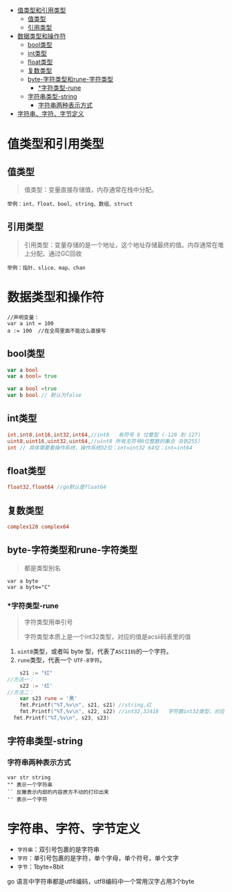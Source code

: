 - [值类型和引用类型](#值类型和引用类型)
	- [值类型](#值类型)
	- [引用类型](#引用类型)
- [数据类型和操作符](#数据类型和操作符)
	- [bool类型](#bool类型)
	- [int类型](#int类型)
	- [float类型](#float类型)
	- [复数类型](#复数类型)
	- [byte-字符类型和rune-字符类型](#byte-字符类型和rune-字符类型)
		- [*字符类型-rune](#字符类型-rune)
	- [字符串类型-string](#字符串类型-string)
		- [字符串两种表示方式](#字符串两种表示方式)
- [字符串、字符、字节定义](#字符串字符字节定义)
# 值类型和引用类型

##  值类型

>值类型：变量直接存储值，内存通常在栈中分配。

    举例：int、float、bool、string、数组、struct

## 引用类型

>引用类型：变量存储的是一个地址，这个地址存储最终的值。内存通常在堆上分配。通过GC回收

    举例：指针、slice、map、chan
# 数据类型和操作符

```
//声明变量：
var a int = 100
a := 100  //在全局里面不能这么直接写
```
##  bool类型

```go
var a bool
var a bool= true

var a bool =true
var b bool // 默认为false
```

## int类型

```go
int,int8,int16,int32,int64,//int8   有符号 8 位整型 (-128 到 127)
uint8,uint16,uint32,uint64,//uint8 所有无符号8位整数的集合（0到255）
int // 具体需要看操作系统，操作系统32位：int=int32 64位：int=int64
```
## float类型

```go
float32,float64 //go默认是float64

```

## 复数类型

```go
complex128 complex64
```



## byte-字符类型和rune-字符类型
>都是类型别名
```
var a byte
var a byte="C"
```
### *字符类型-rune

> 字符类型用单引号
>
> 字符类型本质上是一个int32类型，对应的值是acsii码表里的值

1. `uint8`类型，或者叫 byte 型，代表了`ASCII码`的一个字符。
2. `rune`类型，代表一个 `UTF-8字符`。

```go
	s21 := "红"
//方法一：
	s22 := '红'
//方法二：
	var s23 rune = '黑'
	fmt.Printf("%T,%v\n", s21, s21) //string,红
	fmt.Printf("%T,%v\n", s22, s22) //int32,32418   字符数int32类型，对应的值数acsii码表里的值
  fmt.Printf("%T,%v\n", s23, s23)
```

## 字符串类型-string

### 字符串两种表示方式

```
var str string
"" 表示一个字符串
`` 反撇表示内部的内容原方不动的打印出来
'' 表示一个字符
```

# 字符串、字符、字节定义

- `字符串`：双引号包裹的是字符串
- `字符`：单引号包裹的是字符，单个字母，单个符号，单个文字
- `字节`：1byte=8bit

go 语言中字符串都是utf8编码，utf8编码中一个常用汉字占用3个byte

